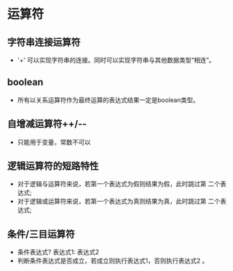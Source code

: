 # 运算符
## 字符串连接运算符
* '+' 可以实现字符串的连接。同时可以实现字符串与其他数据类型“相连”。
## boolean
* 所有以关系运算符作为最终运算的表达式结果一定是boolean类型。
## 自增减运算符++/--
* 只能用于变量，常数不可以
## 逻辑运算符的短路特性
* 对于逻辑与运算符来说，若第一个表达式为假则结果为假，此时跳过第 二个表达式;
* 对于逻辑或运算符来说，若第一个表达式为真则结果为真，此时跳过第 二个表达式;
## 条件/三目运算符
* 条件表达式? 表达式1: 表达式2
* 判断条件表达式是否成立，若成立则执行表达式1，否则执行表达式2 。
